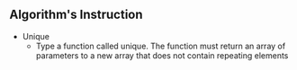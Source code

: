 ## Algorithm's Instruction

- Unique 
    - Type a function called unique. The function must return an array of parameters to a new array that does not contain repeating elements